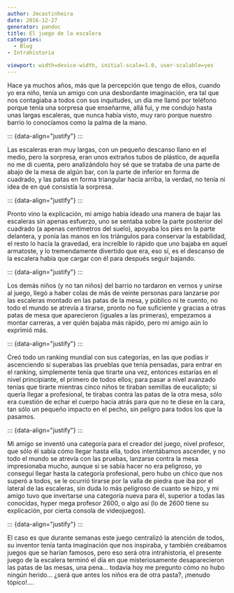 ```yaml
---
author: Jmcastinheira
date: 2016-12-27
generator: pandoc
title: El juego de la escalera
categories:
  - Blog
- Intrahistoria

viewport: width=device-width, initial-scale=1.0, user-scalable=yes
---
```




Hace ya muchos años, más que la percepción que tengo de ellos, cuando yo
era niño, tenía un amigo con una desbordante imaginación, era tal que
nos contagiaba a todos con sus inquitudes, un día me llamó por teléfono
porque tenía una sorpresa que enseñarme, allá fui, y me condujo hasta
unas largas escaleras, que nunca había visto, muy raro porque nuestro
barrio lo conocíamos como la palma de la mano.

::: {data-align="justify"}
:::

Las escaleras eran muy largas, con un pequeño descanso llano en el
medio, pero la sorpresa, eran unos extraños tubos de plástico, de
aquella no me di cuenta, pero analizándolo hoy sé que se trataba de una
parte de abajo de la mesa de algún bar, con la parte de inferior en
forma de cuadrado, y las patas en forma triangular hacia arriba, la
verdad, no tenía ni idea de en qué consistía la sorpresa.

::: {data-align="justify"}
:::

Pronto vino la explicación, mi amigo había ideado una manera de bajar
las escaleras sin apenas esfuerzo, uno se sentaba sobre la parte
posterior del cuadrado (a apenas centímetros del suelo), apoyaba los
pies en la parte delantera, y ponía las manos en los triángulos para
conservar la estabilidad, el resto lo hacía la gravedad, era increíble
lo rápido que uno bajaba en aquel armatoste, y lo tremendamente
divertido que era, eso sí, es el descanso de la escalera había que
cargar con él para después seguir bajando.

::: {data-align="justify"}
:::

Los demás niños (y no tan niños) del barrio no tardaron en vernos y
unirse al juego, llegó a haber colas de más de veinte personas para
lanzarse por las escaleras montado en las patas de la mesa, y público ni
te cuento, no todo el mundo se atrevía a tirarse, pronto no fue
suficiente y gracias a otras patas de mesa que aparecieron (iguales a
las primeras), empezamos a montar carreras, a ver quién bajaba más
rápido, pero mi amigo aún lo exprimió más.

::: {data-align="justify"}
:::

Creó todo un ranking mundial con sus categorías, en las que podías ir
ascenciendo si superabas las prueblas que tenía pensadas, para entrar en
el ranking, simplemente tenía que tirarte una vez, entonces estarías en
el nivel principiante, el primero de todos ellos; para pasar a nivel
avanzado tenías que tirarte mientras cinco niños te tiraban semillas de
eucalipto; si quería llegar a profesional, te tirabas contra las patas
de la otra mesa, sólo era cuestión de echar el cuerpo hacia atrás para
que no te diese en la cara, tan sólo un pequeño impacto en el pecho, sin
peligro para todos los que la pasamos.

::: {data-align="justify"}
:::

Mi amigo se inventó una categoría para el creador del juego, nivel
profesor, que sólo él sabía cómo llegar hasta ella, todos intentábamos
ascender, y no todo el mundo se atrevía con las pruebas, lanzarse contra
la mesa impresionaba mucho, aunque si se sabía hacer no era peligroso,
yo conseguí llegar hasta la categoría profesional, pero hubo un chico
que nos superó a todos, se le ocurrió tirarse por la valla de piedra que
iba por el lateral de las escaleras, sin duda lo más peligroso de cuanto
se hizo, y mi amigo tuvo que invertarse una categoría nueva para él,
superior a todas las conocidas, hyper mega profesor 2600, o algo así (lo
de 2600 tiene su explicación, por cierta consola de videojuegos).

::: {data-align="justify"}
:::

El caso es que durante semanas este juego centralizó la atención de
todos, su inventor tenía tanta imaginación que nos inspiraba, y también
creábamos juegos que se harían famosos, pero eso será otra
intrahistoria, el presente juego de la escalera terminó el día en que
misteriosamente desaparecieron las patas de las mesas, una pena...
todavía hoy me pregunto cómo no hubo ningún herido... ¿será que antes
los niños era de otra pasta?, ¡menudo tópico!....
